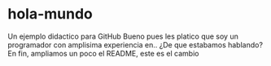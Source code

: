 # hola-mundo
Un ejemplo didactico para GitHub
Bueno pues les platico que soy un programador con amplisima experiencia en.. ¿De que estabamos hablando?
En fin, ampliamos un poco el README, este es el cambio
